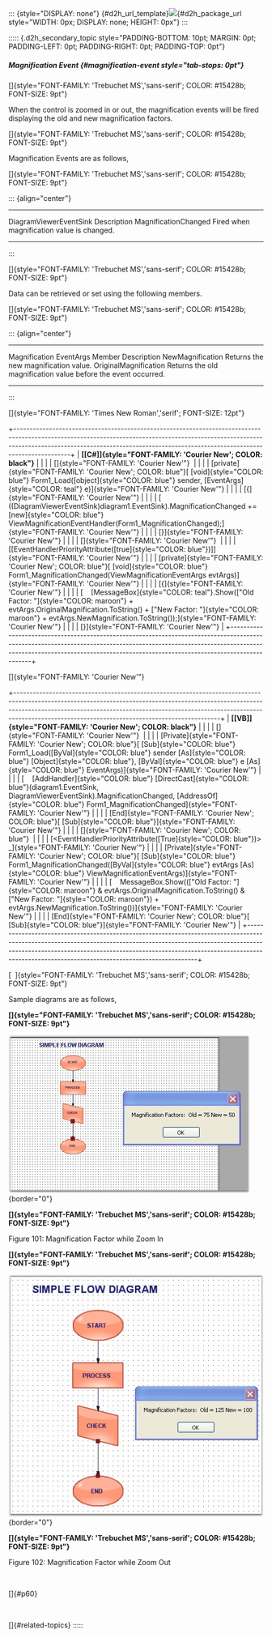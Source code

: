 ::: {style="DISPLAY: none"}
[](ms-xhelp:///?Id=d2h_url_template){#d2h_url_template}![](!package_url!){#d2h_package_url style="WIDTH: 0px; DISPLAY: none; HEIGHT: 0px"}
:::

::::: {.d2h_secondary_topic style="PADDING-BOTTOM: 10pt; MARGIN: 0pt; PADDING-LEFT: 0pt; PADDING-RIGHT: 0pt; PADDING-TOP: 0pt"}
##### Magnification Event {#magnification-event style="tab-stops: 0pt"}

[]{style="FONT-FAMILY: 'Trebuchet MS','sans-serif'; COLOR: #15428b; FONT-SIZE: 9pt"} 

When the control is zoomed in or out, the magnification events will be fired displaying the old and new magnification factors.

[]{style="FONT-FAMILY: 'Trebuchet MS','sans-serif'; COLOR: #15428b; FONT-SIZE: 9pt"} 

Magnification Events are as follows,

[]{style="FONT-FAMILY: 'Trebuchet MS','sans-serif'; COLOR: #15428b; FONT-SIZE: 9pt"} 

::: {align="center"}
  ------------------------ --------------------------------------------
  DiagramViewerEventSink   Description
  MagnificationChanged     Fired when magnification value is changed.
  ------------------------ --------------------------------------------
:::

[]{style="FONT-FAMILY: 'Trebuchet MS','sans-serif'; COLOR: #15428b; FONT-SIZE: 9pt"} 

Data can be retrieved or set using the following members.

[]{style="FONT-FAMILY: 'Trebuchet MS','sans-serif'; COLOR: #15428b; FONT-SIZE: 9pt"} 

::: {align="center"}
  -------------------------------- ----------------------------------------------------------------
  Magnification EventArgs Member   Description
  NewMagnification                 Returns the new magnification value.
  OriginalMagnification            Returns the old magnification value before the event occurred.
  -------------------------------- ----------------------------------------------------------------
:::

[]{style="FONT-FAMILY: 'Times New Roman','serif'; FONT-SIZE: 12pt"} 

+-----------------------------------------------------------------------------------------------------------------------------------------------------------------------------------------------------------------------------------------------------------+
| **[\[C#\]]{style="FONT-FAMILY: 'Courier New'; COLOR: black"}**                                                                                                                                                                                            |
|                                                                                                                                                                                                                                                           |
| []{style="FONT-FAMILY: 'Courier New'"}                                                                                                                                                                                                                    |
|                                                                                                                                                                                                                                                           |
| [private]{style="FONT-FAMILY: 'Courier New'; COLOR: blue"}[ [void]{style="COLOR: blue"} Form1_Load([object]{style="COLOR: blue"} sender, [EventArgs]{style="COLOR: teal"} e)]{style="FONT-FAMILY: 'Courier New'"}                                         |
|                                                                                                                                                                                                                                                           |
| [{]{style="FONT-FAMILY: 'Courier New'"}                                                                                                                                                                                                                   |
|                                                                                                                                                                                                                                                           |
| [    ((DiagramViewerEventSink)diagram1.EventSink).MagnificationChanged += [new]{style="COLOR: blue"} ViewMagnificationEventHandler(Form1_MagnificationChanged);]{style="FONT-FAMILY: 'Courier New'"}                                                      |
|                                                                                                                                                                                                                                                           |
| [}]{style="FONT-FAMILY: 'Courier New'"}                                                                                                                                                                                                                   |
|                                                                                                                                                                                                                                                           |
| []{style="FONT-FAMILY: 'Courier New'"}                                                                                                                                                                                                                    |
|                                                                                                                                                                                                                                                           |
| [\[EventHandlerPriorityAttribute([true]{style="COLOR: blue"})\]]{style="FONT-FAMILY: 'Courier New'"}                                                                                                                                                      |
|                                                                                                                                                                                                                                                           |
| [private]{style="FONT-FAMILY: 'Courier New'; COLOR: blue"}[ [void]{style="COLOR: blue"} Form1_MagnificationChanged(ViewMagnificationEventArgs evtArgs)]{style="FONT-FAMILY: 'Courier New'"}                                                               |
|                                                                                                                                                                                                                                                           |
| [{]{style="FONT-FAMILY: 'Courier New'"}                                                                                                                                                                                                                   |
|                                                                                                                                                                                                                                                           |
| [    [MessageBox]{style="COLOR: teal"}.Show([\"Old Factor: \"]{style="COLOR: maroon"} + evtArgs.OriginalMagnification.ToString() + [\"New Factor: \"]{style="COLOR: maroon"} + evtArgs.NewMagnification.ToString());]{style="FONT-FAMILY: 'Courier New'"} |
|                                                                                                                                                                                                                                                           |
| [}]{style="FONT-FAMILY: 'Courier New'"}                                                                                                                                                                                                                   |
+-----------------------------------------------------------------------------------------------------------------------------------------------------------------------------------------------------------------------------------------------------------+

[]{style="FONT-FAMILY: 'Courier New'"} 

+---------------------------------------------------------------------------------------------------------------------------------------------------------------------------------------------------------------------------------------------------------------------------------------------------------+
| **[\[VB\]]{style="FONT-FAMILY: 'Courier New'; COLOR: black"}**                                                                                                                                                                                                                                          |
|                                                                                                                                                                                                                                                                                                         |
| []{style="FONT-FAMILY: 'Courier New'"}                                                                                                                                                                                                                                                                  |
|                                                                                                                                                                                                                                                                                                         |
| [Private]{style="FONT-FAMILY: 'Courier New'; COLOR: blue"}[ [Sub]{style="COLOR: blue"} Form1_Load([ByVal]{style="COLOR: blue"} sender [As]{style="COLOR: blue"} [Object]{style="COLOR: blue"}, [ByVal]{style="COLOR: blue"} e [As]{style="COLOR: blue"} EventArgs)]{style="FONT-FAMILY: 'Courier New'"} |
|                                                                                                                                                                                                                                                                                                         |
| [    [AddHandler]{style="COLOR: blue"} [DirectCast]{style="COLOR: blue"}(diagram1.EventSink, DiagramViewerEventSink).MagnificationChanged, [AddressOf]{style="COLOR: blue"} Form1_MagnificationChanged]{style="FONT-FAMILY: 'Courier New'"}                                                             |
|                                                                                                                                                                                                                                                                                                         |
| [End]{style="FONT-FAMILY: 'Courier New'; COLOR: blue"}[ [Sub]{style="COLOR: blue"}]{style="FONT-FAMILY: 'Courier New'"}                                                                                                                                                                                 |
|                                                                                                                                                                                                                                                                                                         |
| []{style="FONT-FAMILY: 'Courier New'; COLOR: blue"}                                                                                                                                                                                                                                                     |
|                                                                                                                                                                                                                                                                                                         |
| [\<EventHandlerPriorityAttribute([True]{style="COLOR: blue"})\> \_]{style="FONT-FAMILY: 'Courier New'"}                                                                                                                                                                                                 |
|                                                                                                                                                                                                                                                                                                         |
| [Private]{style="FONT-FAMILY: 'Courier New'; COLOR: blue"}[ [Sub]{style="COLOR: blue"} Form1_MagnificationChanged([ByVal]{style="COLOR: blue"} evtArgs [As]{style="COLOR: blue"} ViewMagnificationEventArgs)]{style="FONT-FAMILY: 'Courier New'"}                                                       |
|                                                                                                                                                                                                                                                                                                         |
| [    MessageBox.Show(([\"Old Factor: \"]{style="COLOR: maroon"} & evtArgs.OriginalMagnification.ToString() & [\"New Factor: \"]{style="COLOR: maroon"}) + evtArgs.NewMagnification.ToString())]{style="FONT-FAMILY: 'Courier New'"}                                                                     |
|                                                                                                                                                                                                                                                                                                         |
| [End]{style="FONT-FAMILY: 'Courier New'; COLOR: blue"}[ [Sub]{style="COLOR: blue"}]{style="FONT-FAMILY: 'Courier New'"}                                                                                                                                                                                 |
+---------------------------------------------------------------------------------------------------------------------------------------------------------------------------------------------------------------------------------------------------------------------------------------------------------+

[  ]{style="FONT-FAMILY: 'Trebuchet MS','sans-serif'; COLOR: #15428b; FONT-SIZE: 9pt"}

Sample diagrams are as follows,

**[]{style="FONT-FAMILY: 'Trebuchet MS','sans-serif'; COLOR: #15428b; FONT-SIZE: 9pt"}** 

![](ImagesExt/image87_103.jpg){border="0"}

**[]{style="FONT-FAMILY: 'Trebuchet MS','sans-serif'; COLOR: #15428b; FONT-SIZE: 9pt"}** 

Figure 101: Magnification Factor while Zoom In

**[]{style="FONT-FAMILY: 'Trebuchet MS','sans-serif'; COLOR: #15428b; FONT-SIZE: 9pt"}** 

![](ImagesExt/image87_104.jpg){border="0"}

**[]{style="FONT-FAMILY: 'Trebuchet MS','sans-serif'; COLOR: #15428b; FONT-SIZE: 9pt"}** 

Figure 102: Magnification Factor while Zoom Out

 

[]{#p60} 

 

[]{#related-topics}
:::::
